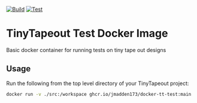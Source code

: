 [![Build](https://github.com/jmadden173/docker-tt-test/actions/workflows/docker-build.yaml/badge.svg)](https://github.com/jmadden173/docker-tt-test/actions/workflows/docker-build.yaml) [![Test](https://github.com/jmadden173/docker-tt-test/actions/workflows/docker-test.yaml/badge.svg)](https://github.com/jmadden173/docker-tt-test/actions/workflows/docker-test.yaml)

# TinyTapeout Test Docker Image

Basic docker container for running tests on tiny tape out designs

## Usage

Run the following from the top level directory of your TinyTapeout project:

```bash
docker run -v ./src:/workspace ghcr.io/jmadden173/docker-tt-test:main
```